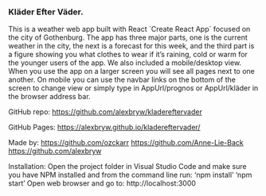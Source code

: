 ### Kläder Efter Väder. 

This is a weather web app built with React ´Create React App´ focused on the city of Gothenburg. The app has three major parts, one is the current weather in the city, the next is a forecast for this week, and the third part is a figure showing you what clothes to wear if it’s raining, cold or warm for the younger users of the app. We also included a mobile/desktop view. When you use the app on a larger screen you will see all pages next to one another. On mobile you can use the navbar links on the bottom of the screen to change view or simply type in AppUrl/prognos or AppUrl/kläder in the browser address bar. 
 
GitHub repo: https://github.com/alexbryw/kladereftervader  
 
GitHub Pages: https://alexbryw.github.io/kladereftervader/ 
 
Made by: 
https://github.com/ozckarr 
https://github.com/Anne-Lie-Back 
https://github.com/alexbryw 
 
Installation: 
Open the project folder in Visual Studio Code and make sure you have NPM installed and from the command line run: 
‘npm install’ 
‘npm start’ 
Open web browser and go to: 
http://localhost:3000 

